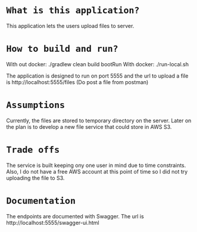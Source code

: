 # `What is this application?`
This application lets the users upload files to server.

# `How to build and run?`
With out docker: ./gradlew clean build bootRun 
With docker: ./run-local.sh

The application is designed to run on port 5555 and the url to upload a file is http://localhost:5555/files (Do post a file from postman)

# `Assumptions`
Currently, the files are stored to temporary directory on the server. Later on the plan is to develop a new file service that could store in AWS S3.

# `Trade offs`
The service is built keeping ony one user in mind due to time constraints. Also, I do not have a free AWS account at this point of time so I did not try uploading the file to S3.

# `Documentation`
The endpoints are documented with Swagger. The url is http://localhost:5555/swagger-ui.html
